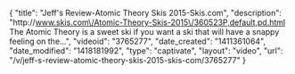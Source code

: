 {
    "title": "Jeff's Review-Atomic Theory Skis 2015-Skis.com",
    "description": "http:\/\/www.skis.com\/Atomic-Theory-Skis-2015\/360523P,default,pd.html The Atomic Theory is a sweet ski if you want a ski that will have a snappy feeling on the...",
    "videoid": "3765277",
    "date_created": "1411361064",
    "date_modified": "1418181992",
    "type": "captivate",
    "layout": "video",
    "url": "\/v\/jeff-s-review-atomic-theory-skis-2015-skis-com\/3765277"
}